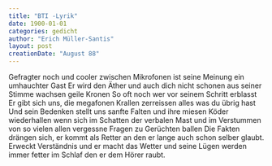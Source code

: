 ```yaml
---
title: "BTI -Lyrik"
date: 1900-01-01
categories: gedicht
author: "Erich Müller-Santis"
layout: post
creationDate: "August 88"
---
```

Gefragter noch und cooler zwischen Mikrofonen
ist seine Meinung ein umhauchter Gast
Er wird den Äther und auch dich nicht schonen
aus seiner Stimme wachsen geile Kronen
So oft noch wer vor seinem Schritt erblasst
Er gibt sich uns, die megafonen Krallen
zerreissen alles was du übrig hast
Und sein Bedenken stellt uns sanfte Falten
und ihre miesen Köder wiederhallen
wenn sich im Schatten der verbalen Mast
und im Verstummen von so vielen allen
vergessne Fragen zu Gerüchten ballen
Die Fakten drängen sich, er kommt als Retter
an den er lange auch schon selber glaubt.
Erweckt Verständnis und er macht das Wetter
und seine Lügen werden immer fetter
im Schlaf den er dem Hörer raubt.
